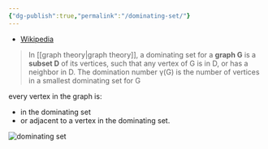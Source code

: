 ```yaml
---
{"dg-publish":true,"permalink":"/dominating-set/"}
---
```



- [Wikipedia](https://en.wikipedia.org/wiki/Dominating_set#:~:text=In%20graph%20theory%2C%20a%20dominating,smallest%20dominating%20set%20for%20G.)


> In [[graph theory\|graph theory]], a dominating set for a **graph G** is a **subset D** of its vertices, such that any vertex of G is in D, or has a neighbor in D. The domination number γ(G) is the number of vertices in a smallest dominating set for G

every vertex in the graph is:
- in the dominating set
- or adjacent to a vertex in the dominating set.

![dominating set](https://upload.wikimedia.org/wikipedia/commons/thumb/e/e1/Dominating-set.svg/300px-Dominating-set.svg.png)

